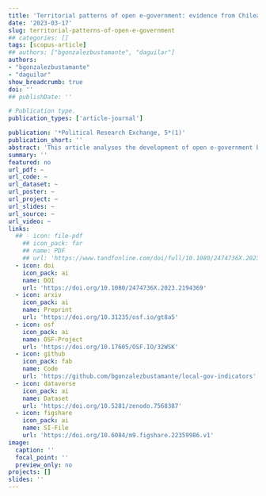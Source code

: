 ```yaml
---
title: 'Territorial patterns of open e-government: evidence from Chilean municipalities'
date: '2023-03-17'
slug: territorial-patterns-of-open-e-government
## categories: []
tags: [scopus-article]
## authors: ["bgonzalezbustamante", "daguilar"]
authors:
- "bgonzalezbustamante"
- "daguilar"
show_breadcrumb: true
doi: ''
## publishDate: ''

# Publication type.
publication_types: ['article-journal']

publication: '*Political Research Exchange, 5*(1)'
publication_short: ''
abstract: 'This article analyses the development of open e-government between 2019 and 2021 in Chile’s 345 municipalities. We aggregated an e-government index (EGi) to measure the provision of local digital services for citizens. We then combined this with indicators of transparency and access to public information to create an open e-government index (OEGi). Our empirical strategy is based on geospatial econometric analysis in two stages: first, we describe and georeference our index, estimating the level of spatial autocorrelation and then fit different econometric models to measure the impact of the degree of Internet use, socioeconomic dynamism and management capacity on the municipalities’ development of open e-government. Our main findings indicate that monetary poverty has a negative effect on the index, while the municipal government’s budget has a positive effect.'
summary: ''
featured: no
url_pdf: ~
url_code: ~
url_dataset: ~
url_poster: ~
url_project: ~
url_slides: ~
url_source: ~
url_video: ~
links:
  ## - icon: file-pdf
    ## icon_pack: far
    ## name: PDF
    ## url: 'https://www.tandfonline.com/doi/full/10.1080/2474736X.2023.2194369'
  - icon: doi
    icon_pack: ai
    name: DOI
    url: 'https://doi.org/10.1080/2474736X.2023.2194369'
  - icon: arxiv
    icon_pack: ai
    name: Preprint
    url: 'https://doi.org/10.31235/osf.io/gt8a5'
  - icon: osf
    icon_pack: ai
    name: OSF-Project
    url: 'https://doi.org/10.17605/OSF.IO/32WSK'
  - icon: github
    icon_pack: fab
    name: Code
    url: 'https://github.com/bgonzalezbustamante/local-gov-indicators'
  - icon: dataverse
    icon_pack: ai
    name: Dataset
    url: 'https://doi.org/10.5281/zenodo.7568387'
  - icon: figshare
    icon_pack: ai
    name: SI-File
    url: 'https://doi.org/10.6084/m9.figshare.22359986.v1'
image:
  caption: ''
  focal_point: ''
  preview_only: no
projects: []
slides: ''
---
```

